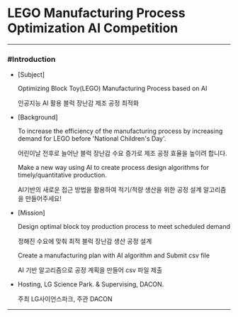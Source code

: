 <h1>LEGO Manufacturing Process Optimization AI Competition</h1>



<hr>

### #Introduction

- [Subject]

  Optimizing Block Toy(LEGO) Manufacturing Process based on AI

  인공지능 AI 활용 블럭 장난감 제조 공정 최적화

- [Background]

  To increase the efficiency of the manufacturing process by increasing demand for LEGO before 'National Children's Day'.

  어린이날 전후로 늘어난 블럭 장난감 수요 증가로 제조 공정 효율을 높이려 합니다.

  Make a new way using AI to create process design algorithms for timely/quantitative production.

  AI기반의 새로운 접근 방법을 활용하여 적기/적량 생산을 위한 공정 설계 알고리즘을 만들어주세요! 

- [Mission]

  Design optimal block toy production process to meet scheduled demand

  정해진 수요에 맞춰 최적 블럭 장난감 생산 공정 설계

  Create a manufacturing plan with AI algorithm and Submit csv file

  AI 기반 알고리즘으로 공정 계획을 만들어 csv 파일 제출

- Hosting, LG Science Park. & Supervising, DACON.

  주최 LG사이언스파크, 주관 DACON



<hr>

